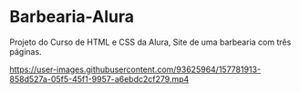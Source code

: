 # Barbearia-Alura
Projeto do Curso de HTML e CSS da Alura, Site de uma barbearia com três páginas.


https://user-images.githubusercontent.com/93625964/157781913-858d527a-05f5-45f1-9957-a6ebdc2cf279.mp4


